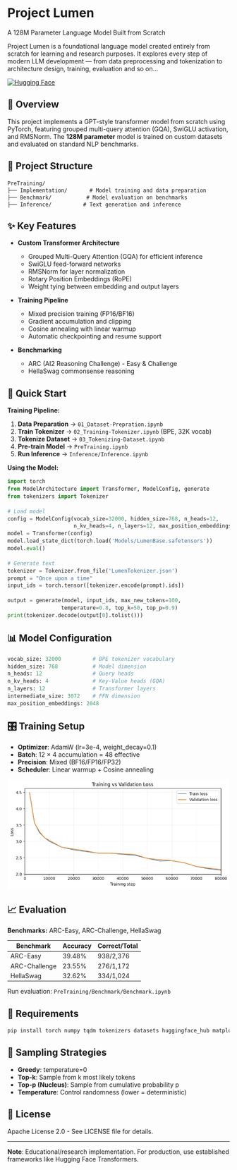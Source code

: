 # Project Lumen

A 128M Parameter Language Model Built from Scratch

Project Lumen is a foundational language model created entirely from scratch for learning and research purposes.
It explores every step of modern LLM development — from data preprocessing and tokenization to architecture design, training, evaluation and so on...

[![Hugging Face](https://img.shields.io/badge/View_on-HuggingFace-blue?logo=huggingface)](https://huggingface.co/HariomJangra/LumenBase)


## 🎯 Overview

This project implements a GPT-style transformer model from scratch using PyTorch, featuring grouped multi-query attention (GQA), SwiGLU activation, and RMSNorm. The **128M parameter** model is trained on custom datasets and evaluated on standard NLP benchmarks.

## 📁 Project Structure

```
PreTraining/
├── Implementation/       # Model training and data preparation
├── Benchmark/           # Model evaluation on benchmarks
├── Inference/          # Text generation and inference
```

## ✨ Key Features

- **Custom Transformer Architecture**
  - Grouped Multi-Query Attention (GQA) for efficient inference
  - SwiGLU feed-forward networks
  - RMSNorm for layer normalization
  - Rotary Position Embeddings (RoPE)
  - Weight tying between embedding and output layers

- **Training Pipeline**
  - Mixed precision training (FP16/BF16)
  - Gradient accumulation and clipping
  - Cosine annealing with linear warmup
  - Automatic checkpointing and resume support

- **Benchmarking**
  - ARC (AI2 Reasoning Challenge) - Easy & Challenge
  - HellaSwag commonsense reasoning

## 🚀 Quick Start

**Training Pipeline:**
1. **Data Preparation** → `01_Dataset-Prepration.ipynb`
2. **Train Tokenizer** → `02_Training-Tokenizer.ipynb` (BPE, 32K vocab)
3. **Tokenize Dataset** → `03_Tokenizing-Dataset.ipynb`
4. **Pre-train Model** → `PreTraining.ipynb`
5. **Run Inference** → `Inference/Inference.ipynb`

**Using the Model:**

```python
import torch
from ModelArchitecture import Transformer, ModelConfig, generate
from tokenizers import Tokenizer

# Load model
config = ModelConfig(vocab_size=32000, hidden_size=768, n_heads=12, 
                     n_kv_heads=4, n_layers=12, max_position_embeddings=2048)
model = Transformer(config)
model.load_state_dict(torch.load('Models/LumenBase.safetensors'))
model.eval()

# Generate text
tokenizer = Tokenizer.from_file('LumenTokenizer.json')
prompt = "Once upon a time"
input_ids = torch.tensor([tokenizer.encode(prompt).ids])

output = generate(model, input_ids, max_new_tokens=100, 
                 temperature=0.8, top_k=50, top_p=0.9)
print(tokenizer.decode(output[0].tolist()))
```

## 📊 Model Configuration

```python
vocab_size: 32000          # BPE tokenizer vocabulary
hidden_size: 768           # Model dimension
n_heads: 12                # Query heads
n_kv_heads: 4              # Key-Value heads (GQA)
n_layers: 12               # Transformer layers
intermediate_size: 3072    # FFN dimension
max_position_embeddings: 2048
```

## 🎛️ Training Setup

- **Optimizer**: AdamW (lr=3e-4, weight_decay=0.1)
- **Batch**: 12 × 4 accumulation = 48 effective
- **Precision**: Mixed (BF16/FP16/FP32)
- **Scheduler**: Linear warmup + Cosine annealing

![Training Loss Curve](PreTraining/images/training_loss_curve.png)

## 📈 Evaluation

**Benchmarks:** ARC-Easy, ARC-Challenge, HellaSwag

| Benchmark | Accuracy | Correct/Total |
|-----------|----------|---------------|
| ARC-Easy | 39.48% | 938/2,376 |
| ARC-Challenge | 23.55% | 276/1,172 |
| HellaSwag | 32.62% | 334/1,024 |

Run evaluation: `PreTraining/Benchmark/Benchmark.ipynb`

## 🔧 Requirements

```bash
pip install torch numpy tqdm tokenizers datasets huggingface_hub matplotlib
```

## 🎨 Sampling Strategies

- **Greedy**: temperature=0
- **Top-k**: Sample from k most likely tokens
- **Top-p (Nucleus)**: Sample from cumulative probability p
- **Temperature**: Control randomness (lower = deterministic)

## 📄 License

Apache License 2.0 - See LICENSE file for details.

---

**Note**: Educational/research implementation. For production, use established frameworks like Hugging Face Transformers.
